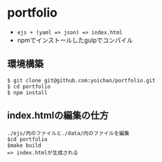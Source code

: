 # portfolio

* `ejs + (yaml => json) => index.html`
* npmでインストールしたgulpでコンパイル

## 環境構築
```
$ git clone git@github.com:yoichan/portfolio.git
$ cd portfolio
$ npm install
```

## index.htmlの編集の仕方
```
./ejs/内のファイルと./data/内のファイルを編集
$cd portfolio
$make build
=> index.htmlが生成される
```
